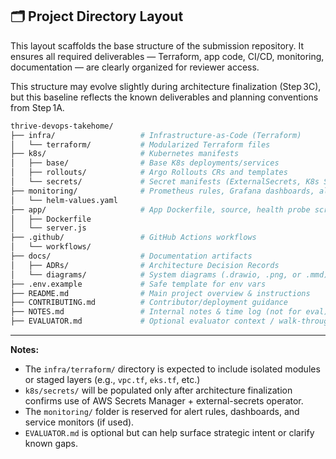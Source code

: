 ## 🗂️ Project Directory Layout

This layout scaffolds the base structure of the submission repository. It ensures all required deliverables — Terraform, app code, CI/CD, monitoring, documentation — are clearly organized for reviewer access.

This structure may evolve slightly during architecture finalization (Step 3C), but this baseline reflects the known deliverables and planning conventions from Step 1A.

```bash
thrive-devops-takehome/
├── infra/                   # Infrastructure-as-Code (Terraform)
│   └── terraform/           # Modularized Terraform files
├── k8s/                     # Kubernetes manifests
│   ├── base/                # Base K8s deployments/services
│   ├── rollouts/            # Argo Rollouts CRs and templates
│   └── secrets/             # Secret manifests (ExternalSecrets, K8s Secrets)
├── monitoring/              # Prometheus rules, Grafana dashboards, alertmanager config
│   └── helm-values.yaml
├── app/                     # App Dockerfile, source, health probe scripts
│   ├── Dockerfile
│   └── server.js
├── .github/                 # GitHub Actions workflows
│   └── workflows/
├── docs/                    # Documentation artifacts
│   ├── ADRs/                # Architecture Decision Records
│   └── diagrams/            # System diagrams (.drawio, .png, or .mmd)
├── .env.example             # Safe template for env vars
├── README.md                # Main project overview & instructions
├── CONTRIBUTING.md          # Contributor/deployment guidance
├── NOTES.md                 # Internal notes & time log (not for eval)
├── EVALUATOR.md             # Optional evaluator context / walk-through
```

---

**Notes:**

- The `infra/terraform/` directory is expected to include isolated modules or staged layers (e.g., `vpc.tf`, `eks.tf`, etc.)
- `k8s/secrets/` will be populated only after architecture finalization confirms use of AWS Secrets Manager + external-secrets operator.
- The `monitoring/` folder is reserved for alert rules, dashboards, and service monitors (if used).
- `EVALUATOR.md` is optional but can help surface strategic intent or clarify known gaps.
